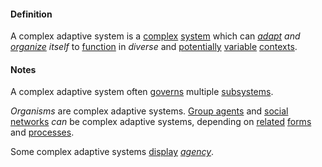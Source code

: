 #### Definition

A complex adaptive system is a [complex](https://github.com/gcassel/Modular-Organization-Terminology/blob/master/terms/complex.md) [system](https://github.com/gcassel/Modular-Organization-Terminology/blob/master/terms/system.md) which can *[adapt](https://github.com/gcassel/Modular-Organization-Terminology/blob/master/terms/adapt.md) and [organize](https://github.com/gcassel/Modular-Organization-Terminology/blob/master/terms/organization.md) itself* to [function](https://github.com/gcassel/Modular-Organization-Terminology/blob/master/terms/function.md) in *diverse* and [potentially](https://github.com/gcassel/Modular-Organization-Terminology/blob/master/terms/potential.md) [variable](https://github.com/gcassel/Modular-Organization-Terminology/blob/master/terms/variable.md) [contexts](https://github.com/gcassel/Modular-Organization-Terminology/blob/master/terms/context.md).

#### Notes

A complex adaptive system often [governs](https://github.com/gcassel/Modular-Organization-Terminology/blob/master/terms/govern.md) multiple [subsystems](https://github.com/gcassel/Modular-Organization-Terminology/blob/master/terms/subsystem.md).

*Organisms* are complex adaptive systems.  [Group agents](https://github.com/gcassel/Modular-Organization-Terminology/blob/master/compound-terms/group-agent.md) and [social](https://github.com/gcassel/Modular-Organization-Terminology/blob/master/terms/social.md) [networks](https://github.com/gcassel/Modular-Organization-Terminology/blob/master/terms/network.md) *can* be complex adaptive systems, depending on [related](https://github.com/gcassel/Modular-Organization-Terminology/blob/master/terms/relate.md) [forms](https://github.com/gcassel/Modular-Organization-Terminology/blob/master/terms/form.md) and [processes](https://github.com/gcassel/Modular-Organization-Terminology/blob/master/terms/process.md).

Some complex adaptive systems [display](https://github.com/gcassel/Modular-Organization-Terminology/blob/master/terms/display.md) *[agency](https://github.com/gcassel/Modular-Organization-Terminology/blob/master/terms/agency.md)*.
